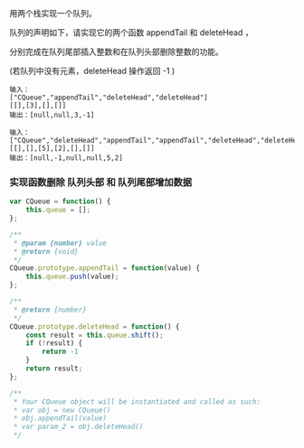 用两个栈实现一个队列。

队列的声明如下，请实现它的两个函数 appendTail 和 deleteHead ，

分别完成在队列尾部插入整数和在队列头部删除整数的功能。

(若队列中没有元素，deleteHead 操作返回 -1 )

```
输入：
["CQueue","appendTail","deleteHead","deleteHead"]
[[],[3],[],[]]
输出：[null,null,3,-1]
```

```
输入：
["CQueue","deleteHead","appendTail","appendTail","deleteHead","deleteHead"]
[[],[],[5],[2],[],[]]
输出：[null,-1,null,null,5,2]
```


### 实现函数删除 队列头部 和 队列尾部增加数据

```js
var CQueue = function() {
    this.queue = [];
};

/** 
 * @param {number} value
 * @return {void}
 */
CQueue.prototype.appendTail = function(value) {
    this.queue.push(value);
};

/**
 * @return {number}
 */
CQueue.prototype.deleteHead = function() {
    const result = this.queue.shift();
    if (!result) {
        return -1
    }
    return result;
};

/**
 * Your CQueue object will be instantiated and called as such:
 * var obj = new CQueue()
 * obj.appendTail(value)
 * var param_2 = obj.deleteHead()
 */
```